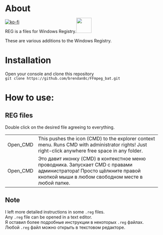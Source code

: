 # About
[![ko-fi](https://www.ko-fi.com/img/githubbutton_sm.svg)](https://ko-fi.com/brendan8c)<br> 

REG is a files for Windows Registry.<img src=https://emojipedia-us.s3.dualstack.us-west-1.amazonaws.com/thumbs/320/apple/271/gear_2699-fe0f.png width="50px" style="margin-top:-50px">

These are various additions to the Windows Registry.<br>

# Installation
Open your console and clone this repository<br>
`git clone https://github.com/brendan8c/FFmpeg_bat.git`

# How to use:
## REG files<br>
Double click on the desired file agreeing to everything.<br>

<table>
    <tr>
        <td>Open_CMD</td>
        <td> This pushes the icon (CMD) to the explorer context menu. Runs CMD with administrator rights! Just right-click anywhere free space in any folder.</td>
    </tr>
    <tr>
        <td>Open_CMD</td>
        <td>Это давит иконку (CMD) в контекстное меню проводника. Запускает CMD с правами администратора! Просто щёлкните правой кнопкой мыши в любом свободном месте в любой папке.</td>
    </tr>
</table>


## Note
I left more detailed instructions in some `.reg` files.<br>
Any `.reg` file can be opened in a text editor.<br>
Я оставил более подробные инструкции в некоторых `.reg` файлах.<br>
Любой `.reg` файл можно открыть в текстовом редакторе.<br>